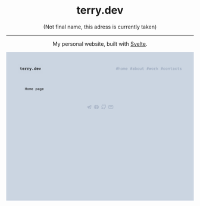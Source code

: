 <h1 align="center">terry.dev</h1>
<p align="center">(Not final name, this adress is currently taken)</p>

---

<p align="center">My personal website, built with <a href="https://svelte.kit/">Svelte</a>.</p>

![Website screenshot](https://raw.githubusercontent.com/T3RRY4/website/master/static/screenshot.png)